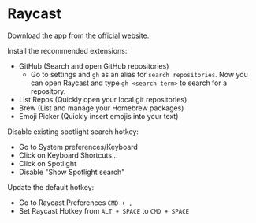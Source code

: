 # Raycast

Download the app from [the official website](https://raycast.com/).

Install the recommended extensions:

- GitHub (Search and open GitHub repositories)
  - Go to settings and `gh` as an alias for `search repositories`. Now you can open Raycast and type `gh <search term>` to search for a repository.
- List Repos (Quickly open your local git repositories)
- Brew (List and manage your Homebrew packages)
- Emoji Picker (Quickly insert emojis into your text)

Disable existing spotlight search hotkey:
- Go to System preferences/Keyboard
- Click on Keyboard Shortcuts...
- Click on Spotlight
- Disable "Show Spotlight search"

Update the default hotkey:
- Go to Raycast Preferences `CMD + ,`
- Set Raycast Hotkey from `ALT + SPACE` to `CMD + SPACE`
